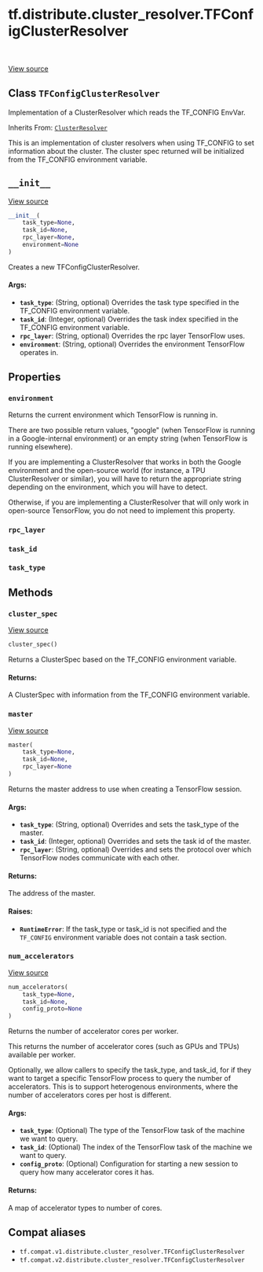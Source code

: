 <div itemscope itemtype="http://developers.google.com/ReferenceObject">
<meta itemprop="name" content="tf.distribute.cluster_resolver.TFConfigClusterResolver" />
<meta itemprop="path" content="Stable" />
<meta itemprop="property" content="environment"/>
<meta itemprop="property" content="rpc_layer"/>
<meta itemprop="property" content="task_id"/>
<meta itemprop="property" content="task_type"/>
<meta itemprop="property" content="__init__"/>
<meta itemprop="property" content="cluster_spec"/>
<meta itemprop="property" content="master"/>
<meta itemprop="property" content="num_accelerators"/>
</div>

# tf.distribute.cluster_resolver.TFConfigClusterResolver

<!-- Insert buttons and diff -->

<table class="tfo-notebook-buttons tfo-api" align="left">
</table>

<a target="_blank" href="/code/stable/tensorflow/python/distribute/cluster_resolver/tfconfig_cluster_resolver.py">View source</a>



## Class `TFConfigClusterResolver`

Implementation of a ClusterResolver which reads the TF_CONFIG EnvVar.

Inherits From: [`ClusterResolver`](../../../tf/distribute/cluster_resolver/ClusterResolver.md)

<!-- Placeholder for "Used in" -->

This is an implementation of cluster resolvers when using TF_CONFIG to set
information about the cluster. The cluster spec returned will be
initialized from the TF_CONFIG environment variable.

<h2 id="__init__"><code>__init__</code></h2>

<a target="_blank" href="/code/stable/tensorflow/python/distribute/cluster_resolver/tfconfig_cluster_resolver.py">View source</a>

``` python
__init__(
    task_type=None,
    task_id=None,
    rpc_layer=None,
    environment=None
)
```

Creates a new TFConfigClusterResolver.


#### Args:


* <b>`task_type`</b>: (String, optional) Overrides the task type specified in the
  TF_CONFIG environment variable.
* <b>`task_id`</b>: (Integer, optional) Overrides the task index specified in the
  TF_CONFIG environment variable.
* <b>`rpc_layer`</b>: (String, optional) Overrides the rpc layer TensorFlow uses.
* <b>`environment`</b>: (String, optional) Overrides the environment TensorFlow
  operates in.



## Properties

<h3 id="environment"><code>environment</code></h3>

Returns the current environment which TensorFlow is running in.

There are two possible return values, "google" (when TensorFlow is running
in a Google-internal environment) or an empty string (when TensorFlow is
running elsewhere).

If you are implementing a ClusterResolver that works in both the Google
environment and the open-source world (for instance, a TPU ClusterResolver
or similar), you will have to return the appropriate string depending on the
environment, which you will have to detect.

Otherwise, if you are implementing a ClusterResolver that will only work
in open-source TensorFlow, you do not need to implement this property.

<h3 id="rpc_layer"><code>rpc_layer</code></h3>




<h3 id="task_id"><code>task_id</code></h3>




<h3 id="task_type"><code>task_type</code></h3>






## Methods

<h3 id="cluster_spec"><code>cluster_spec</code></h3>

<a target="_blank" href="/code/stable/tensorflow/python/distribute/cluster_resolver/tfconfig_cluster_resolver.py">View source</a>

``` python
cluster_spec()
```

Returns a ClusterSpec based on the TF_CONFIG environment variable.


#### Returns:

A ClusterSpec with information from the TF_CONFIG environment variable.


<h3 id="master"><code>master</code></h3>

<a target="_blank" href="/code/stable/tensorflow/python/distribute/cluster_resolver/tfconfig_cluster_resolver.py">View source</a>

``` python
master(
    task_type=None,
    task_id=None,
    rpc_layer=None
)
```

Returns the master address to use when creating a TensorFlow session.


#### Args:


* <b>`task_type`</b>: (String, optional) Overrides and sets the task_type of the
  master.
* <b>`task_id`</b>: (Integer, optional) Overrides and sets the task id of the
  master.
* <b>`rpc_layer`</b>: (String, optional) Overrides and sets the protocol over which
  TensorFlow nodes communicate with each other.


#### Returns:

The address of the master.



#### Raises:


* <b>`RuntimeError`</b>: If the task_type or task_id is not specified and the
  `TF_CONFIG` environment variable does not contain a task section.

<h3 id="num_accelerators"><code>num_accelerators</code></h3>

<a target="_blank" href="/code/stable/tensorflow/python/distribute/cluster_resolver/tfconfig_cluster_resolver.py">View source</a>

``` python
num_accelerators(
    task_type=None,
    task_id=None,
    config_proto=None
)
```

Returns the number of accelerator cores per worker.

This returns the number of accelerator cores (such as GPUs and TPUs)
available per worker.

Optionally, we allow callers to specify the task_type, and task_id, for
if they want to target a specific TensorFlow process to query
the number of accelerators. This is to support heterogenous environments,
where the number of accelerators cores per host is different.

#### Args:


* <b>`task_type`</b>: (Optional) The type of the TensorFlow task of the machine we
  want to query.
* <b>`task_id`</b>: (Optional) The index of the TensorFlow task of the machine we
  want to query.
* <b>`config_proto`</b>: (Optional) Configuration for starting a new session to
  query how many accelerator cores it has.


#### Returns:

A map of accelerator types to number of cores.






## Compat aliases

* `tf.compat.v1.distribute.cluster_resolver.TFConfigClusterResolver`
* `tf.compat.v2.distribute.cluster_resolver.TFConfigClusterResolver`

